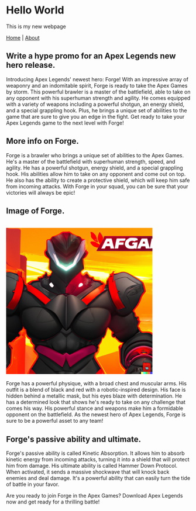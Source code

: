 # Hello World
This is my new webpage

<a href="index.html">Home</a> | <a href="about.html">About</a>
  

## Write a hype promo for an Apex Legends new hero release.

Introducing Apex Legends' newest hero: Forge! With an impressive array of weaponry and an indomitable spirit, Forge is ready to take the Apex Games by storm. This powerful brawler is a master of the battlefield, able to take on any opponent with his superhuman strength and agility. He comes equipped with a variety of weapons including a powerful shotgun, an energy shield, and a special grappling hook. Plus, he brings a unique set of abilities to the game that are sure to give you an edge in the fight. Get ready to take your Apex Legends game to the next level with Forge!

## More info on Forge.

Forge is a brawler who brings a unique set of abilities to the Apex Games. He's a master of the battlefield with superhuman strength, speed, and agility. He has a powerful shotgun, energy shield, and a special grappling hook. His abilities allow him to take on any opponent and come out on top. He also has the ability to create a protective shield, which will keep him safe from incoming attacks. With Forge in your squad, you can be sure that your victories will always be epic!

## Image of Forge.
<br>
<img src="forge1.png" width="400">

Forge has a powerful physique, with a broad chest and muscular arms. His outfit is a blend of black and red with a robotic-inspired design. His face is hidden behind a metallic mask, but his eyes blaze with determination. He has a determined look that shows he's ready to take on any challenge that comes his way. His powerful stance and weapons make him a formidable opponent on the battlefield. As the newest hero of Apex Legends, Forge is sure to be a powerful asset to any team!

## Forge's passive ability and ultimate. 

Forge's passive ability is called Kinetic Absorption. It allows him to absorb kinetic energy from incoming attacks, turning it into a shield that will protect him from damage. His ultimate ability is called Hammer Down Protocol. When activated, it sends a massive shockwave that will knock back enemies and deal damage. It's a powerful ability that can easily turn the tide of battle in your favor.

Are you ready to join Forge in the Apex Games? Download Apex Legends now and get ready for a thrilling battle!
